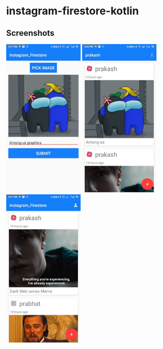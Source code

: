 # instagram-firestore-kotlin
## Screenshots
<p float="left">
  <img src="./assets/b.jpg" width="200" />
  <img src="./assets/c.jpg" width="200" />
  <img src="./assets/a.jpg" width="200" />
</p>